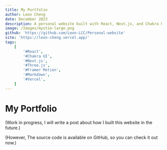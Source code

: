 ```yaml
---
title: My Portfolio
author: Leon Cheng
date: December 2023
description: A personal website built with React, Next.js, and Chakra UI. Some cool animations are also added with Framer Motion and Three.js.
image: /Images/mystie-large.png
github: 'https://github.com/Leon-LCC/Personal-website'
site: 'https://leon-cheng.vercel.app/'
tags:
    [
        '#React',
        '#Chakra UI',
        '#Next.js',
        '#Three.js',
        '#Framer Motion',
        '#Markdown',
        '#Vercel',
    ]
---
```


# My Portfolio

(Work in progress, I will write a post about how I built this website in the future.)

(However, The source code is available on GitHub, so you can check it out now.)
